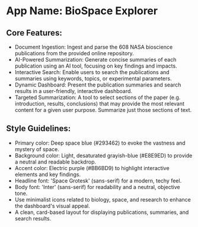 # **App Name**: BioSpace Explorer

## Core Features:

- Document Ingestion: Ingest and parse the 608 NASA bioscience publications from the provided online repository.
- AI-Powered Summarization: Generate concise summaries of each publication using an AI tool, focusing on key findings and impacts.
- Interactive Search: Enable users to search the publications and summaries using keywords, topics, or experimental parameters.
- Dynamic Dashboard: Present the publication summaries and search results in a user-friendly, interactive dashboard.
- Targeted Summarization: A tool to select sections of the paper (e.g. introduction, results, conclusions) that may provide the most relevant content for a given user purpose. Summarize just those sections of text.

## Style Guidelines:

- Primary color: Deep space blue (#293462) to evoke the vastness and mystery of space.
- Background color: Light, desaturated grayish-blue (#E8E9ED) to provide a neutral and readable backdrop.
- Accent color: Electric purple (#BB6BD9) to highlight interactive elements and key findings.
- Headline font: 'Space Grotesk' (sans-serif) for a modern, techy feel.
- Body font: 'Inter' (sans-serif) for readability and a neutral, objective tone.
- Use minimalist icons related to biology, space, and research to enhance the dashboard's visual appeal.
- A clean, card-based layout for displaying publications, summaries, and search results.